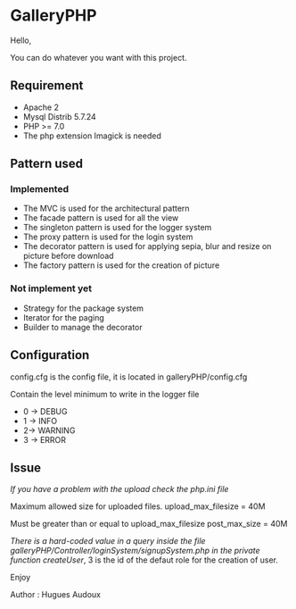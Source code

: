 # GalleryPHP
Hello,

You can do whatever you want with this project.

## Requirement

- Apache 2
- Mysql Distrib 5.7.24
- PHP >= 7.0
- The php extension Imagick is needed


## Pattern used

### Implemented
- The MVC is used for the architectural pattern
- The facade pattern is used for all the view
- The singleton pattern is used for the logger system
- The proxy pattern is used for the login system
- The decorator pattern is used for applying sepia, blur and resize on picture before download
- The factory pattern is used for the creation of picture


### Not implement yet
- Strategy for the package system
- Iterator for the paging
- Builder to manage the decorator


## Configuration

config.cfg is the config file, it is located in galleryPHP/config.cfg

Contain the level minimum to write in the logger file

- 0 -> DEBUG
- 1 -> INFO
- 2-> WARNING
- 3 -> ERROR


## Issue
*If you have a problem with the upload check the php.ini file*

Maximum allowed size for uploaded files.
upload_max_filesize = 40M

Must be greater than or equal to upload_max_filesize
post_max_size = 40M

*There is a hard-coded value in a query inside the file galleryPHP/Controller/loginSystem/signupSystem.php in the private function createUser*, 3 is the id of the defaut role for the creation of user.

Enjoy

Author : Hugues Audoux
